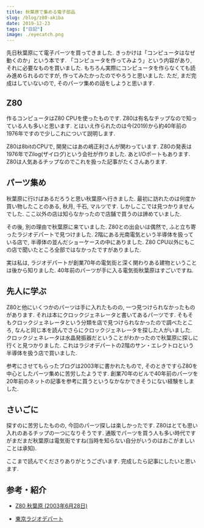 ```yaml
---
title: 秋葉原で集める電子部品
slug: /blog/z80-akiba
date: 2019-12-23
tags: ["日記"]
image: ./eyecatch.png
---
```



先日秋葉原にて電子パーツを買ってきました. きっかけは「コンピュータはなぜ動くのか」という本です. 「コンピュータを作ってみよう」という内容があり, それに必要なものを買いました. もちろん実際にコンピュータを作らなくても読み進められるのですが, 作ってみたかったのでやろうと思いました. ただ, まだ完成はしていないので, そのパーツ集めの話をしようと思います.

## Z80

作るコンピュータはZ80 CPUを使ったものです. Z80は有名なチップなので知っている人も多いと思います. とはいえ作られたのは今(2019)から約40年前の1976年ですので少しこれについて説明します.

Z80は8bitのCPUで, 開発にはあの嶋正利さんが関わっています. Z80の発表は1976年でZilog(ザイログ)という会社が作りました. あとI/Oポートもあります. Z80は人気あるチップなのでこれを扱った記事がたくさんあります.

## パーツ集め

秋葉原に行けばあるだろうと思い秋葉原へ行きました. 最初に訪れたのは何度か買い物したことのある, 秋月, 千石, マルツです. しかしここでは見つかりませんでした. ここ以外の店は知らなかったので店舗で買うのは諦めていました.

その後, 別の理由で秋葉原に来ていました. Z80との出会いは偶然で, ふと立ち寄ったラジオデパートで見つけました. 2階にある光南電気という半導体を扱っている店で, 半導体の並んだショーケースの中にありました. Z80 CPU以外にもこの店で聞いたところ全部ではなかったですがありました.

実は私は, ラジオデパートが創業70年の電気街と深く関わりある建物ということは後から知りました. 40年前のパーツが手に入る電気街秋葉原はすごいですね.

## 先人に学ぶ

Z80と他にいくつかのパーツは手に入れたものの, 一つ見つけられなかったものがあります. それは本にクロックジェネレータと書いてあるパーツです. そもそもクロックジェネレータという分類を店で見つけられなかったので調べたところ, なんと同じ本を読んでさらにクロックジェネレータを探した人がいました. クロックジェネレータは水晶発振器だということがわかったので秋葉原に探しに行くと見つかりました. これはラジオデパートの2階のサン・エレクトロという半導体を扱う店で買いました.

参考にさせてもらったブログは2003年に書かれたもので, そのときですらZ80を中心としたパーツ集めに苦労したようです. 創業70年のビルで40年前のパーツを20年前のネットの記事を参考に買うというなかなかできそうにない経験をしました.

## さいごに

探すのに苦労したものの, 今回のパーツ探しは楽しかったです. Z80はとても思い入れのあるチップの一つになりそうです. 通販でパーツを買う人も多い時代ですがまだまだ秋葉原は電気街ですね(当時を知らない自分がいうのはおこがましいことは承知).

ここまで読んでくださりありがとうございます. 完成したら記事にしたいと思います.

## 参考・紹介

- [Z80 秋葉原 \(2003年6月28日\)](http://coconut.sys.eng.shizuoka.ac.jp/docs/z80.html)

- [東京ラジオデパート](https://www.tokyoradiodepart.co.jp/)
